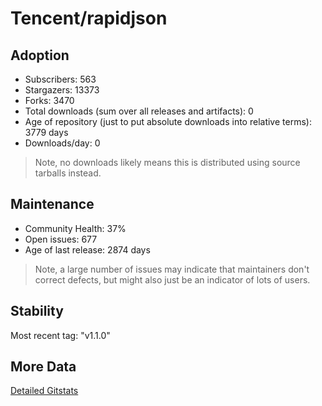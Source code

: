 # Tencent/rapidjson

## Adoption

- Subscribers: 563
- Stargazers: 13373
- Forks: 3470
- Total downloads (sum over all releases and artifacts): 0
- Age of repository (just to put absolute downloads into relative terms): 3779 days
- Downloads/day: 0

> Note, no downloads likely means this is distributed using source tarballs instead.

## Maintenance

- Community Health: 37%
- Open issues: 677
- Age of last release: 2874 days

> Note, a large number of issues may indicate that maintainers don't correct defects, but might also
> just be an indicator of lots of users.

## Stability

Most recent tag: "v1.1.0"

## More Data

[Detailed Gitstats](/bazel-catalog/gitstats/Tencent/rapidjson)

